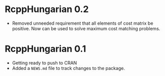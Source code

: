 # RcppHungarian 0.2

* Removed unneeded requirement that all elements of cost matrix be positive. Now can be used to solve maximum cost matching problems. 

# RcppHungarian 0.1

* Getting ready to push to CRAN
* Added a `NEWS.md` file to track changes to the package.
